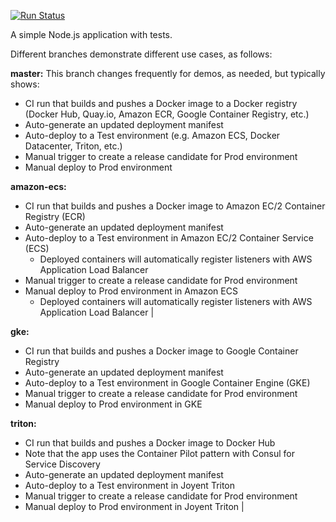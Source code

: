 [![Run Status](https://api.shippable.com/projects/56e93b119d043da07bdda580/badge?branch=master)](https://app.shippable.com/projects/56e93b119d043da07bdda580)

A simple Node.js application with tests.<br/>

Different branches demonstrate different use cases, as follows:

**master:**
This branch changes frequently for demos, as needed, but typically shows: 
  * CI run that builds and pushes a Docker image to a Docker registry (Docker Hub, Quay.io, Amazon ECR, Google Container Registry, etc.) 
  * Auto-generate an updated deployment manifest 
  * Auto-deploy to a Test environment (e.g. Amazon ECS, Docker Datacenter, Triton, etc.) 
  * Manual trigger to create a release candidate for Prod environment 
  * Manual deploy to Prod environment

**amazon-ecs:**
* CI run that builds and pushes a Docker image to Amazon EC/2 Container Registry (ECR) 
* Auto-generate an updated deployment manifest 
* Auto-deploy to a Test environment in Amazon EC/2 Container Service (ECS)   
  * Deployed containers will automatically register listeners with AWS Application Load Balancer 
* Manual trigger to create a release candidate for Prod environment 
* Manual deploy to Prod environment in Amazon ECS   
  * Deployed containers will automatically register listeners with AWS Application Load Balancer |

**gke:**
* CI run that builds and pushes a Docker image to Google Container Registry 
* Auto-generate an updated deployment manifest 
* Auto-deploy to a Test environment in Google Container Engine (GKE) 
* Manual trigger to create a release candidate for Prod environment 
* Manual deploy to Prod environment in GKE                                                                                                 

**triton:**  
* CI run that builds and pushes a Docker image to Docker Hub
* Note that the app uses the Container Pilot pattern with Consul for Service Discovery
* Auto-generate an updated deployment manifest
* Auto-deploy to a Test environment in Joyent Triton 
* Manual trigger to create a release candidate for Prod environment 
* Manual deploy to Prod environment in Joyent Triton                                                                                                                                                      |
